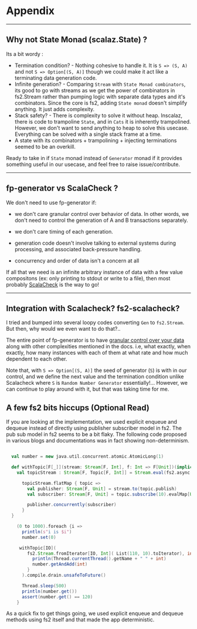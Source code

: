 
# Appendix


-------

## Why not State Monad (scalaz.State) ?<a name = "statemonad?"></a>

Its a bit wordy :

* Termination condition? - Nothing cohesive to handle it. It is `S => (S, A)` and not `S => Option[(S, A)]` though we could make it act like a terminating data generation code.
* Infinite generation? - Comparing `Stream` with `State Monad combinators`, its good to go with streams as we get the power of combinators in fs2.Stream rather than pumping logic with separate data types and it's combinators. Since the core is fs2, adding `State monad` doesn't simplify anything. It just adds complexity.
* Stack safety? - There is complexity to solve it without heap. Inscalaz, there is code to trampoline `State`, and in `Cats` it is inherently trampolined. However, we don't want to send anything to heap to solve this usecase. Everything can be solved with a single stack frame at a time.
* A state with its combinators + trampolining + injecting terminations seemed to be an overkill.

Ready to take in if `State` monad instead of `Generator` monad if it provides something useful in our usecase, and feel free to raise issue/contribute.

-----

## fp-generator vs ScalaCheck ?

We don't need to use fp-generator if:

* we don't care granular control over behavior of data. In other words, we don't need to control the generation of A and B transactions separately.

* we don't care timing of each generation.
* generation code doesn't involve talking to external systems during processing, and associated back-pressure handling.
* concurrency and order of data isn't a concern at all

If all that we need is an infinite arbitrary instance of data with a few value compositons (ex: only printing to stdout or write to a file), then most probably [ScalaCheck](https://github.com/rickynils/scalacheck) is the way to go!


----------


## Integration with **Scalacheck**?  **fs2-scalacheck**? 
I tried and bumped into several loopy codes converting `Gen` to `fs2.Stream`.  
But then, why would we even want to do that?..

The entire point of fp-generator is to have [granular control over your data](https://github.com/afsalthaj/fp-generator/blob/master/datagen_why.md#fp-generator-vs-scalacheck-) along with other complexities mentioned in the docs. i.e, what exactly, when exactly, how many instances with each of them at what rate and how much dependent to each other. 

Note that, with `S => Option[(S, A)]` the seed of generator (`S`) is with in our control, and we define the next value and the termination condition unlike Scalacheck where `S` is `Random Number Generator` essentially!... However, we can continue to play around with it, but that was taking time for me.

## A few fs2 bits hiccups (Optional Read)
If you are looking at the implementation, we used explicit enqueue and dequeue instead of directly using publisher subscriber model in fs2.
The pub sub model in fs2 seems to be a bit flaky. The following code proposed in various blogs and documentations was in fact showing non-determinism.

```scala

  val number = new java.util.concurrent.atomic.AtomicLong(1)

  def withTopic[F[_]](stream: Stream[F, Int], f: Int => F[Unit])(implicit F: Effect[F]): Stream[F, Unit] = {
    val topicStream : Stream[F, Topic[F, Int]] = Stream.eval(fs2.async.topic[F, Int](0))

      topicStream.flatMap { topic =>
        val publisher: Stream[F, Unit] = stream.to(topic.publish)
        val subscriber: Stream[F, Unit] = topic.subscribe(10).evalMap[Unit](f)

        publisher.concurrently(subscriber)
      }
  }

    (0 to 1000).foreach {i =>
      println(s"i is $i")
      number.set(0)

     withTopic[IO](
        fs2.Stream.fromIterator[IO, Int]( List(110, 10).toIterator), int => IO {
          println(Thread.currentThread().getName + " " + int)
          number.getAndAdd(int)
        }
      ).compile.drain.unsafeToFuture()

      Thread.sleep(500)
      println(number.get())
      assert(number.get() == 120)
    }

```

As a quick fix to get things going, we used explicit enqueue and dequeue methods using fs2 itself and that made the app deterministic.
